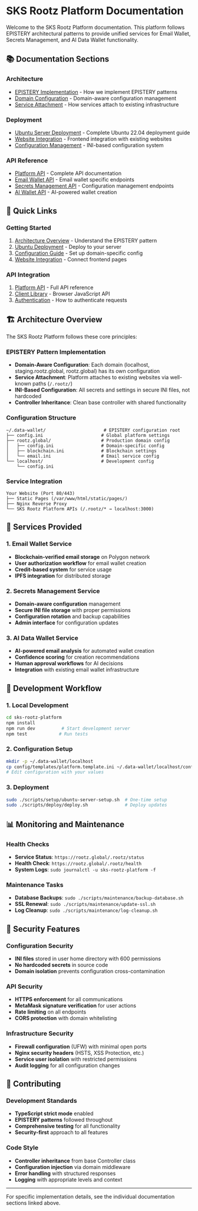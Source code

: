 # SKS Rootz Platform Documentation

Welcome to the SKS Rootz Platform documentation. This platform follows EPISTERY architectural patterns to provide unified services for Email Wallet, Secrets Management, and AI Data Wallet functionality.

## 📚 Documentation Sections

### Architecture
- [EPISTERY Implementation](architecture/epistery-implementation.md) - How we implement EPISTERY patterns
- [Domain Configuration](deployment/configuration-guide.md) - Domain-aware configuration management  
- [Service Attachment](deployment/website-integration.md) - How services attach to existing infrastructure

### Deployment
- [Ubuntu Server Deployment](deployment/ubuntu-deployment.md) - Complete Ubuntu 22.04 deployment guide
- [Website Integration](deployment/website-integration.md) - Frontend integration with existing websites
- [Configuration Management](deployment/configuration-guide.md) - INI-based configuration system

### API Reference
- [Platform API](api/platform-api.md) - Complete API documentation
- [Email Wallet API](api/platform-api.md#email-wallet-api) - Email wallet specific endpoints
- [Secrets Management API](api/platform-api.md#secrets-management-api) - Configuration management endpoints
- [AI Wallet API](api/platform-api.md#ai-wallet-api) - AI-powered wallet creation

## 🎯 Quick Links

### Getting Started
1. [Architecture Overview](architecture/epistery-implementation.md) - Understand the EPISTERY pattern
2. [Ubuntu Deployment](deployment/ubuntu-deployment.md) - Deploy to your server
3. [Configuration Guide](deployment/configuration-guide.md) - Set up domain-specific config
4. [Website Integration](deployment/website-integration.md) - Connect frontend pages

### API Integration
1. [Platform API](api/platform-api.md) - Full API reference
2. [Client Library](deployment/website-integration.md#client-library-api-reference) - Browser JavaScript API
3. [Authentication](api/platform-api.md#base-url-and-authentication) - How to authenticate requests

## 🏗️ Architecture Overview

The SKS Rootz Platform follows these core principles:

### EPISTERY Pattern Implementation
- **Domain-Aware Configuration**: Each domain (localhost, staging.rootz.global, rootz.global) has its own configuration
- **Service Attachment**: Platform attaches to existing websites via well-known paths (`/.rootz/`)
- **INI-Based Configuration**: All secrets and settings in secure INI files, not hardcoded
- **Controller Inheritance**: Clean base controller with shared functionality

### Configuration Structure
```
~/.data-wallet/                      # EPISTERY configuration root
├── config.ini                      # Global platform settings
├── rootz.global/                   # Production domain config
│   ├── config.ini                  # Domain-specific config
│   ├── blockchain.ini              # Blockchain settings
│   └── email.ini                   # Email service config
└── localhost/                      # Development config
    └── config.ini
```

### Service Integration
```
Your Website (Port 80/443)
├── Static Pages (/var/www/html/static/pages/)
├── Nginx Reverse Proxy
└── SKS Rootz Platform APIs (/.rootz/* → localhost:3000)
```

## 🚀 Services Provided

### 1. Email Wallet Service
- **Blockchain-verified email storage** on Polygon network
- **User authorization workflow** for email wallet creation
- **Credit-based system** for service usage
- **IPFS integration** for distributed storage

### 2. Secrets Management Service  
- **Domain-aware configuration** management
- **Secure INI file storage** with proper permissions
- **Configuration rotation** and backup capabilities
- **Admin interface** for configuration updates

### 3. AI Data Wallet Service
- **AI-powered email analysis** for automated wallet creation
- **Confidence scoring** for creation recommendations
- **Human approval workflows** for AI decisions
- **Integration** with existing email wallet infrastructure

## 🔧 Development Workflow

### 1. Local Development
```bash
cd sks-rootz-platform
npm install
npm run dev          # Start development server
npm test            # Run tests
```

### 2. Configuration Setup
```bash
mkdir -p ~/.data-wallet/localhost
cp config/templates/platform.template.ini ~/.data-wallet/localhost/config.ini
# Edit configuration with your values
```

### 3. Deployment
```bash
sudo ./scripts/setup/ubuntu-server-setup.sh  # One-time setup
sudo ./scripts/deploy/deploy.sh              # Deploy updates
```

## 📊 Monitoring and Maintenance

### Health Checks
- **Service Status**: `https://rootz.global/.rootz/status`
- **Health Check**: `https://rootz.global/.rootz/health`
- **System Logs**: `sudo journalctl -u sks-rootz-platform -f`

### Maintenance Tasks
- **Database Backups**: `sudo ./scripts/maintenance/backup-database.sh`
- **SSL Renewal**: `sudo ./scripts/maintenance/update-ssl.sh`
- **Log Cleanup**: `sudo ./scripts/maintenance/log-cleanup.sh`

## 🔐 Security Features

### Configuration Security
- **INI files** stored in user home directory with 600 permissions
- **No hardcoded secrets** in source code
- **Domain isolation** prevents configuration cross-contamination

### API Security
- **HTTPS enforcement** for all communications
- **MetaMask signature verification** for user actions
- **Rate limiting** on all endpoints
- **CORS protection** with domain whitelisting

### Infrastructure Security
- **Firewall configuration** (UFW) with minimal open ports
- **Nginx security headers** (HSTS, XSS Protection, etc.)
- **Service user isolation** with restricted permissions
- **Audit logging** for all configuration changes

## 🤝 Contributing

### Development Standards
- **TypeScript strict mode** enabled
- **EPISTERY patterns** followed throughout
- **Comprehensive testing** for all functionality
- **Security-first** approach to all features

### Code Style
- **Controller inheritance** from base Controller class
- **Configuration injection** via domain middleware
- **Error handling** with structured responses
- **Logging** with appropriate levels and context

---

For specific implementation details, see the individual documentation sections linked above.
